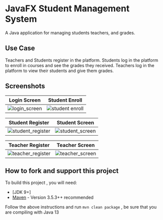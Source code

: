 
# JavaFX Student Management System
A Java application for managing students teachers, and grades.



## Use Case
Teachers and Students register in the platform.
Students log in the platform to enroll in courses and see the grades they received.
Teachers log in the platform to view their students and give them grades.

## Screenshots

| Login Screen  |  Student Enroll
|:-:|:-:|
| ![login_screen](https://user-images.githubusercontent.com/20374208/45230776-a66f7a00-b2d2-11e8-9900-21e8bd812cfe.jpg) | ![student enroll](https://user-images.githubusercontent.com/20374208/45230777-a66f7a00-b2d2-11e8-8830-e81f8f27cb8f.jpg) |

| Student Register  |  Student Screen
|:-:|:-:|
| ![student_register](https://user-images.githubusercontent.com/20374208/45230778-a7081080-b2d2-11e8-9c52-4b7a9da092ac.jpg) | ![student_screen](https://user-images.githubusercontent.com/20374208/45230779-a7081080-b2d2-11e8-8b3e-0a687c1d79af.jpg) |

| Teacher Register  |  Teacher Screen
|:-:|:-:|
| ![teacher_register](https://user-images.githubusercontent.com/20374208/45230780-a7081080-b2d2-11e8-8753-7ad67f63def7.jpg) | ![teacher_screen](https://user-images.githubusercontent.com/20374208/45230781-a7081080-b2d2-11e8-99ac-f6a29f74fa32.jpg) |



## How to fork and support this project

To build this project , you will need:

* [JDK 9+]
* [Maven](http://maven.apache.org/) - Version 3.5.3++ recommended

Follow the above instructions and run ``mvn clean package`` , be sure that you are compiling with Java 13





